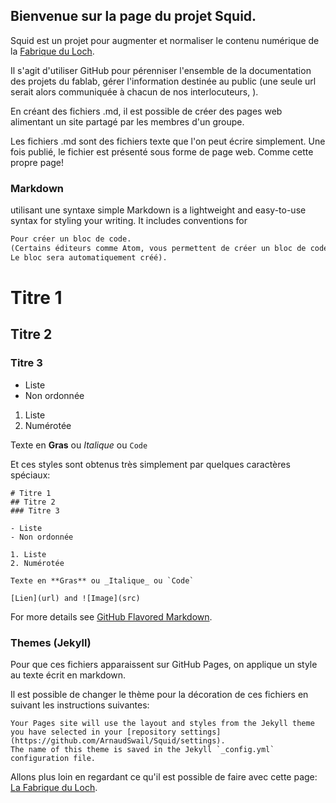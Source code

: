 ## Bienvenue sur la page du projet Squid.

Squid est un projet pour augmenter et normaliser le contenu numérique de la [Fabrique du Loch](http://www.lafabriqueduloch.org/).

Il s'agit d'utiliser GitHub pour pérenniser l'ensemble de la documentation des projets du fablab,
gérer l'information destinée au public (une seule url serait alors communiquée à chacun de nos interlocuteurs, ).

En créant des fichiers .md, il est possible de créer des pages web alimentant un site partagé par les membres d'un groupe.

Les fichiers .md sont des fichiers texte que l'on peut écrire simplement.
Une fois publié, le fichier est présenté sous forme de page web.
Comme cette propre page!

### Markdown
utilisant une syntaxe simple
Markdown is a lightweight and easy-to-use syntax for styling your writing. It includes conventions for

```markdown
Pour créer un bloc de code.
(Certains éditeurs comme Atom, vous permettent de créer un bloc de code en tapant uniquement "code" sur une seule ligne.
Le bloc sera automatiquement créé).
```

# Titre 1
## Titre 2
### Titre 3

- Liste
- Non ordonnée

1. Liste
2. Numérotée

Texte en **Gras** ou _Italique_ ou `Code`


Et ces styles sont obtenus très simplement par quelques caractères spéciaux:

```
# Titre 1
## Titre 2
### Titre 3

- Liste
- Non ordonnée

1. Liste
2. Numérotée

Texte en **Gras** ou _Italique_ ou `Code`

[Lien](url) and ![Image](src)
```

For more details see [GitHub Flavored Markdown](https://guides.github.com/features/mastering-markdown/).

### Themes (Jekyll)
Pour que ces fichiers apparaissent sur GitHub Pages, on applique un style au texte écrit en markdown.

Il est possible de changer le thème pour la décoration de ces fichiers en suivant les instructions suivantes:

```
Your Pages site will use the layout and styles from the Jekyll theme
you have selected in your [repository settings](https://github.com/ArnaudSwail/Squid/settings).
The name of this theme is saved in the Jekyll `_config.yml` configuration file.
```

Allons plus loin en regardant ce qu'il est possible de faire avec cette page:
[La Fabrique du Loch](https://arnaudswail.github.io/squid/fabloch).
